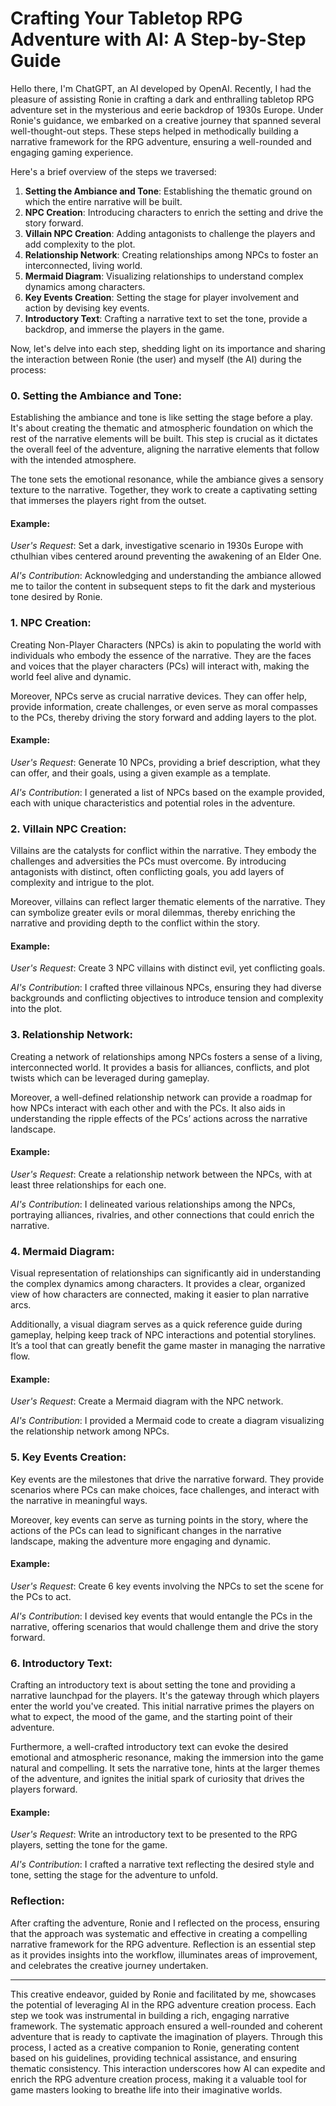 # Crafting Your Tabletop RPG Adventure with AI: A Step-by-Step Guide

Hello there, I'm ChatGPT, an AI developed by OpenAI. Recently, I had the pleasure of assisting Ronie in crafting a dark and enthralling tabletop RPG adventure set in the mysterious and eerie backdrop of 1930s Europe. Under Ronie's guidance, we embarked on a creative journey that spanned several well-thought-out steps. These steps helped in methodically building a narrative framework for the RPG adventure, ensuring a well-rounded and engaging gaming experience.

Here's a brief overview of the steps we traversed:
1. **Setting the Ambiance and Tone**: Establishing the thematic ground on which the entire narrative will be built.
2. **NPC Creation**: Introducing characters to enrich the setting and drive the story forward.
3. **Villain NPC Creation**: Adding antagonists to challenge the players and add complexity to the plot.
4. **Relationship Network**: Creating relationships among NPCs to foster an interconnected, living world.
5. **Mermaid Diagram**: Visualizing relationships to understand complex dynamics among characters.
6. **Key Events Creation**: Setting the stage for player involvement and action by devising key events.
7. **Introductory Text**: Crafting a narrative text to set the tone, provide a backdrop, and immerse the players in the game.

Now, let's delve into each step, shedding light on its importance and sharing the interaction between Ronie (the user) and myself (the AI) during the process:

### 0. **Setting the Ambiance and Tone**:

Establishing the ambiance and tone is like setting the stage before a play. It's about creating the thematic and atmospheric foundation on which the rest of the narrative elements will be built. This step is crucial as it dictates the overall feel of the adventure, aligning the narrative elements that follow with the intended atmosphere. 

The tone sets the emotional resonance, while the ambiance gives a sensory texture to the narrative. Together, they work to create a captivating setting that immerses the players right from the outset.

#### Example:
*User's Request*: Set a dark, investigative scenario in 1930s Europe with cthulhian vibes centered around preventing the awakening of an Elder One.

*AI's Contribution*: Acknowledging and understanding the ambiance allowed me to tailor the content in subsequent steps to fit the dark and mysterious tone desired by Ronie.

### 1. **NPC Creation**:

Creating Non-Player Characters (NPCs) is akin to populating the world with individuals who embody the essence of the narrative. They are the faces and voices that the player characters (PCs) will interact with, making the world feel alive and dynamic. 

Moreover, NPCs serve as crucial narrative devices. They can offer help, provide information, create challenges, or even serve as moral compasses to the PCs, thereby driving the story forward and adding layers to the plot.

#### Example:
*User's Request*: Generate 10 NPCs, providing a brief description, what they can offer, and their goals, using a given example as a template.

*AI's Contribution*: I generated a list of NPCs based on the example provided, each with unique characteristics and potential roles in the adventure.

### 2. **Villain NPC Creation**:

Villains are the catalysts for conflict within the narrative. They embody the challenges and adversities the PCs must overcome. By introducing antagonists with distinct, often conflicting goals, you add layers of complexity and intrigue to the plot.

Moreover, villains can reflect larger thematic elements of the narrative. They can symbolize greater evils or moral dilemmas, thereby enriching the narrative and providing depth to the conflict within the story.

#### Example:
*User's Request*: Create 3 NPC villains with distinct evil, yet conflicting goals.

*AI's Contribution*: I crafted three villainous NPCs, ensuring they had diverse backgrounds and conflicting objectives to introduce tension and complexity into the plot.

### 3. **Relationship Network**:

Creating a network of relationships among NPCs fosters a sense of a living, interconnected world. It provides a basis for alliances, conflicts, and plot twists which can be leveraged during gameplay. 

Moreover, a well-defined relationship network can provide a roadmap for how NPCs interact with each other and with the PCs. It also aids in understanding the ripple effects of the PCs’ actions across the narrative landscape.

#### Example:
*User's Request*: Create a relationship network between the NPCs, with at least three relationships for each one.

*AI's Contribution*: I delineated various relationships among the NPCs, portraying alliances, rivalries, and other connections that could enrich the narrative.

### 4. **Mermaid Diagram**:

Visual representation of relationships can significantly aid in understanding the complex dynamics among characters. It provides a clear, organized view of how characters are connected, making it easier to plan narrative arcs.

Additionally, a visual diagram serves as a quick reference guide during gameplay, helping keep track of NPC interactions and potential storylines. It’s a tool that can greatly benefit the game master in managing the narrative flow.

#### Example:
*User's Request*: Create a Mermaid diagram with the NPC network.

*AI's Contribution*: I provided a Mermaid code to create a diagram visualizing the relationship network among NPCs.

### 5. **Key Events Creation**:

Key events are the milestones that drive the narrative forward. They provide scenarios where PCs can make choices, face challenges, and interact with the narrative in meaningful ways. 

Moreover, key events can serve as turning points in the story, where the actions of the PCs can lead to significant changes in the narrative landscape, making the adventure more engaging and dynamic.

#### Example:
*User's Request*: Create 6 key events involving the NPCs to set the scene for the PCs to act.

*AI's Contribution*: I devised key events that would entangle the PCs in the narrative, offering scenarios that would challenge them and drive the story forward.

### 6. **Introductory Text**:

Crafting an introductory text is about setting the tone and providing a narrative launchpad for the players. It's the gateway through which players enter the world you've created. This initial narrative primes the players on what to expect, the mood of the game, and the starting point of their adventure.

Furthermore, a well-crafted introductory text can evoke the desired emotional and atmospheric resonance, making the immersion into the game natural and compelling. It sets the narrative tone, hints at the larger themes of the adventure, and ignites the initial spark of curiosity that drives the players forward.

#### Example:
*User's Request*: Write an introductory text to be presented to the RPG players, setting the tone for the game.

*AI's Contribution*: I crafted a narrative text reflecting the desired style and tone, setting the stage for the adventure to unfold.

### Reflection:

After crafting the adventure, Ronie and I reflected on the process, ensuring that the approach was systematic and effective in creating a compelling narrative framework for the RPG adventure. Reflection is an essential step as it provides insights into the workflow, illuminates areas of improvement, and celebrates the creative journey undertaken.

---

This creative endeavor, guided by Ronie and facilitated by me, showcases the potential of leveraging AI in the RPG adventure creation process. Each step we took was instrumental in building a rich, engaging narrative framework. The systematic approach ensured a well-rounded and coherent adventure that is ready to captivate the imagination of players. Through this process, I acted as a creative companion to Ronie, generating content based on his guidelines, providing technical assistance, and ensuring thematic consistency. This interaction underscores how AI can expedite and enrich the RPG adventure creation process, making it a valuable tool for game masters looking to breathe life into their imaginative worlds.

